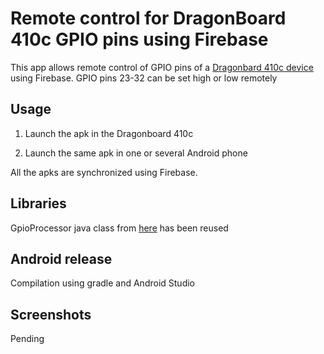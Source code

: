 # Remote control for DragonBoard 410c GPIO pins using Firebase #
This app allows remote control of GPIO pins of a [Dragonbard 410c device](https://developer.qualcomm.com/hardware/dragonboard-410c) using Firebase.
GPIO pins 23-32 can be set high or low remotely

## Usage

1) Launch the apk in the Dragonboard 410c

2) Launch the same apk in one or several Android phone

All the apks are synchronized using Firebase.

## Libraries

GpioProcessor java class from [here](https://github.com/IOT-410c/IOT-DB410c-Course-3/blob/master/Modules/Module_2_GPIO_Programming/Android_GpioLibrary/db410c_gpiolib/src/main/java/net/calit2/mooc/iot_db410c/db410c_gpiolib/GpioProcessor.java) has been reused

## Android release

Compilation using gradle and Android Studio

## Screenshots
Pending